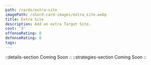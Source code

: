 ```yaml
---
path: /cards/extra-site
imagePath: /shard-card-images/extra_site.webp
title: Extra Site
description: Add an extra Target Site.
cost: '3'
offenseRating: 0
defenseRating: 0
tags:
---
```

::details-section
Coming Soon
::
::strategies-section
Coming Soon
::